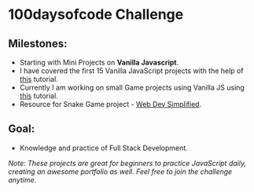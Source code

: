 # 100daysofcode Challenge

## Milestones:
* Starting with Mini Projects on **Vanilla Javascript**.
* I have covered the first 15 Vanilla JavaScript projects with the help of [this](https://www.youtube.com/watch?v=3PHXvlpOkf4&feature=youtu.be) tutorial.
* Currently I am working on small Game projects using Vanilla JS using [this](https://www.youtube.com/watch?v=lhNdUVh3qCc&t) tutorial.
* Resource for Snake Game project - [Web Dev Simplified](https://www.youtube.com/watch?v=QTcIXok9wNY).

## Goal: 
* Knowledge and practice of Full Stack Development.

*Note: These projects are great for beginners to practice JavaScript daily, creating an awesome portfolio as well. Feel free to join the challenge anytime.*
